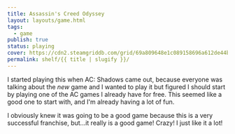 ```yaml
---
title: Assassin's Creed Odyssey
layout: layouts/game.html
tags:
  - game
publish: true
status: playing
cover: https://cdn2.steamgriddb.com/grid/69a809648e1c089158696a612de44bcd.jpg
permalink: shelf/{{ title | slugify }}/
---
```

I started playing this when AC: Shadows came out, because everyone was talking about the *new* game and I wanted to play it but figured I should start by playing one of the AC games I already have for free. This seemed like a good one to start with, and I'm already having a lot of fun.

I obviously knew it was going to be a good game because this is a very successful franchise, but...it really is a good game! Crazy! I just like it a lot!